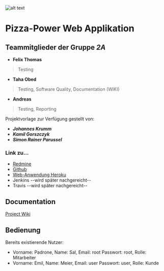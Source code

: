 ![alt text](https://www.magicsushi-ffb.de/image/data/pizza_banner.jpg "Pizza Banner")

Pizza-Power Web Applikation
===========================

Teammitglieder der Gruppe ***2A***
----------------------------------
+ **Felix Thomas**
> Testing
+ **Taha Obed**
> Testing, Software Quality, Documentation (WIKI)
+ **Andreas** 
> Testing, Reporting

Projektvorlage zur Verfügung gestellt von:

+ ***Johannes Krumm***
+ ***Kamil Gorszczyk***
+ ***Simon Rainer Parussel***


### Link zu...

* [Redmine](https://redmine.cs.hm.edu/projects/2017-braun-swe2-ib-2a "Redmine Mainpage der Gruppe 2A")
* [Github](https://github.com/swenib/grp2A-pizza "Github Mainpage der Gruppe 2A")
* [Web-Anwendung Heroku](https://texmaex.herokuapp.com/ "Heroku App der Gruppe 2A")
* Jenkins --wird später nachgereicht--
* Travis --wird später nachgereicht--

## Documentation

[Project Wiki](https://github.com/swenib/grp2A-pizza/wiki)

## Bedienung
Bereits existierende Nutzer:
-	Vorname: Padrone, Name: Sal, Email: root Passwort: root, Rolle: Mitarbeiter
-	Vorname: Emil, Name: Meier, Email: user Passwort: user, Rolle: Kunde

